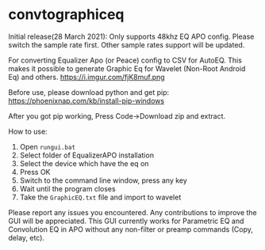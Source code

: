 # convtographiceq
Initial release(28 March 2021): Only supports 48khz EQ APO config. Please switch the sample rate first. Other sample rates support will be updated.

For converting Equalizer Apo (or Peace) config to CSV for AutoEQ. This makes it possible to generate Graphic Eq for Wavelet (Non-Root Android Eq) and others.
https://i.imgur.com/fjK8muf.png

Before use, please download python and get pip:
https://phoenixnap.com/kb/install-pip-windows

After you got pip working, Press Code->Download zip and extract.

How to use:
1. Open `rungui.bat`
2. Select folder of EqualizerAPO installation
3. Select the device which have the eq on
4. Press OK
5. Switch to the command line window, press any key
6. Wait until the program closes
7. Take the `GraphicEQ.txt` file and import to wavelet

Please report any issues you encountered. Any contributions to improve the GUI will be appreciated. 
This GUI currently works for Parametric EQ and Convolution EQ in APO without any non-filter or preamp commands (Copy, delay, etc).
